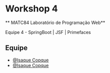 
# Workshop 4 

** MATC84 Laboratório de Programação Web**

Equipe 4  - SpringBoot | JSF | Primefaces


## Equipe

- [@Isaque Copque](https://www.github.com/)
- [@Isaque Copque](https://www.github.com/IsaqueCopque)

